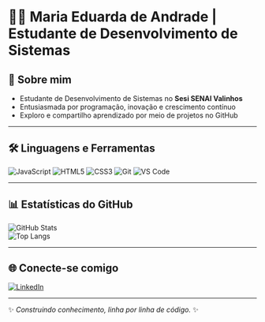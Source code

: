 # 👩‍💻 Maria Eduarda de Andrade | Estudante de Desenvolvimento de Sistemas

## 📌 Sobre mim
- Estudante de Desenvolvimento de Sistemas no **Sesi SENAI Valinhos**  
- Entusiasmada por programação, inovação e crescimento contínuo  
- Exploro e compartilho aprendizado por meio de projetos no GitHub  

---

## 🛠️ Linguagens e Ferramentas
![JavaScript](https://img.shields.io/badge/JavaScript-F7DF1E?style=for-the-badge&logo=javascript&logoColor=black)
![HTML5](https://img.shields.io/badge/HTML5-E34F26?style=for-the-badge&logo=html5&logoColor=white)
![CSS3](https://img.shields.io/badge/CSS3-1572B6?style=for-the-badge&logo=css3&logoColor=white)
![Git](https://img.shields.io/badge/Git-F05032?style=for-the-badge&logo=git&logoColor=white)
![VS Code](https://img.shields.io/badge/VS%20Code-0078D4?style=for-the-badge&logo=visual-studio-code&logoColor=white)

---

## 📊 Estatísticas do GitHub
![GitHub Stats](https://github-readme-stats.vercel.app/api?username=mariaeandrade&show_icons=true&theme=radical)  
![Top Langs](https://github-readme-stats.vercel.app/api/top-langs/?username=mariaeandrade&layout=compact&theme=radical)

---

## 🌐 Conecte-se comigo
[![LinkedIn](https://img.shields.io/badge/LinkedIn-0A66C2?style=for-the-badge&logo=linkedin&logoColor=white)](https://www.linkedin.com/in/maria-eduarda-andrade-6878a2349/)

---

✨ *Construindo conhecimento, linha por linha de código.* ✨
